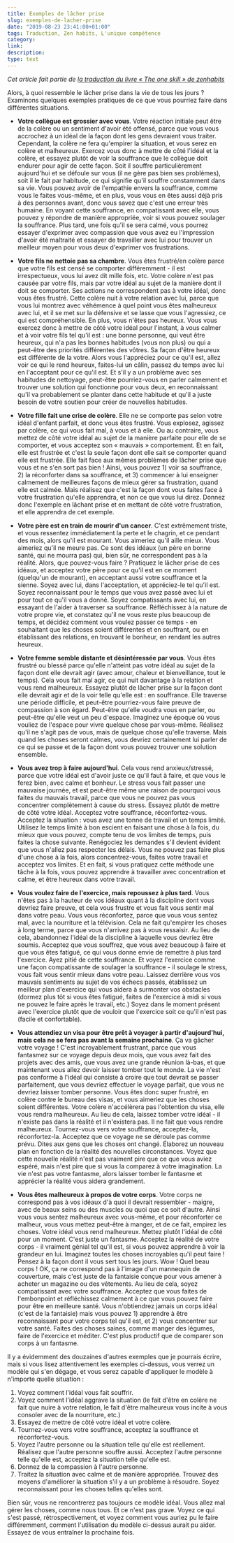```yaml
---
title: Exemples de lâcher prise
slug: exemples-de-lacher-prise
date: "2019-08-23 23:41:00+01:00"
tags: Traduction, Zen habits, L'unique compétence
category: 
link: 
description: 
type: text
---
```


_Cet article fait partie de [la traduction du livre « The one skill » de zenhabits](/blog/traduction-du-livre-the-one-skill-de-zenhabits/)_

Alors, à quoi ressemble le lâcher prise dans la vie de tous les jours ? Examinons quelques exemples pratiques de ce que vous pourriez faire dans différentes situations.

<!-- TEASER_END -->

- __Votre collègue est grossier avec vous__. Votre réaction initiale peut être de la colère ou un sentiment d'avoir été offensé, parce que vous vous accrochez à un idéal de la façon dont les gens devraient vous traiter. Cependant, la colère ne fera qu'empirer la situation, et vous serez en colère et malheureux. Exercez vous donc à mettre de côté l'idéal et la colère, et essayez plutôt de voir la souffrance que le collègue doit endurer pour agir de cette façon. Soit il souffre particulièrement aujourd'hui et se défoule sur vous (il ne gère pas bien ses problèmes), soit il le fait par habitude, ce qui signifie qu'il souffre constamment dans sa vie. Vous pouvez avoir de l'empathie envers la souffrance, comme vous le faites vous-même, et en plus, vous vous en êtes aussi déjà pris à des personnes avant, donc vous savez que c'est une erreur très humaine. En voyant cette souffrance, en compatissant avec elle, vous pouvez y répondre de manière appropriée, voir si vous pouvez soulager la souffrance. Plus tard, une fois qu'il se sera calmé, vous pourrez essayer d'exprimer avec compassion que vous avez eu l'impression d'avoir été maltraité et essayer de travailler avec lui pour trouver un meilleur moyen pour vous deux d'exprimer vos frustrations.

- __Votre fils ne nettoie pas sa chambre__. Vous êtes frustré/en colère parce que votre fils est censé se comporter différemment - il est irrespectueux, vous lui avez dit mille fois, etc. Votre colère n'est pas causée par votre fils, mais par votre idéal au sujet de la manière dont il doit se comporter. Ses actions ne correspondent pas à votre idéal, donc vous êtes frustré. Cette colère nuit à votre relation avec lui, parce que vous lui montrez avec véhémence à quel point vous êtes malheureux avec lui, et il se met sur la défensive et se lasse que vous l'agressiez, ce qui est compréhensible. En plus, vous n'êtes pas heureux. Vous vous exercez donc à mettre de côté votre idéal pour l'instant, à vous calmer et à voir votre fils tel qu'il est : une bonne personne, qui veut être heureux, qui n'a pas les bonnes habitudes (vous non plus) ou qui a peut-être des priorités différentes des vôtres. Sa façon d'être heureux est différente de la votre. Alors vous l'appréciez pour ce qu'il est, allez voir ce qui le rend heureux, faites-lui un câlin, passez du temps avec lui en l'acceptant pour ce qu'il est. Et s'il y a un problème avec ses habitudes de nettoyage, peut-être pourriez-vous en parler calmement et trouver une solution qui fonctionne pour vous deux, en reconnaissant qu'il va probablement se planter dans cette habitude et qu'il a juste besoin de votre soutien pour créer de nouvelles habitudes.

- __Votre fille fait une crise de colère__. Elle ne se comporte pas selon votre idéal d'enfant parfait, et donc vous êtes frustré. Vous explosez, agissez par colère, ce qui vous fait mal, à vous et à elle. Ou au contraire, vous mettez de côté votre idéal au sujet de la manière parfaite pour elle de se comporter, et vous acceptez son « mauvais » comportement. Et en fait, elle est frustrée et c'est la seule façon dont elle sait se comporter quand elle est frustrée. Elle fait face aux mêmes problèmes de lâcher prise que vous et ne s'en sort pas bien ! Ainsi, vous pouvez 1) voir sa souffrance, 2) la réconforter dans sa souffrance, et 3) commencer à lui enseigner calmement de meilleures façons de mieux gérer sa frustration, quand elle est calmée. Mais réalisez que c'est la façon dont vous faites face à votre frustration qu'elle apprendra, et non ce que vous lui direz. Donnez donc l'exemple en lâchant prise et en mettant de côté votre frustration, et elle apprendra de cet exemple.


- __Votre père est en train de mourir d'un cancer__. C'est extrêmement triste, et vous ressentez immédiatement la perte et le chagrin, et ce pendant des mois, alors qu'il est mourant. Vous aimeriez qu'il aille mieux. Vous aimeriez qu'il ne meure pas. Ce sont des idéaux (un père en bonne santé, qui ne mourra pas) qui, bien sûr, ne correspondent pas à la réalité. Alors, que pouvez-vous faire ? Pratiquez le lâcher prise de ces idéaux, et acceptez votre père pour ce qu'il est en ce moment (quelqu'un de mourant), en acceptant aussi votre souffrance et la sienne. Soyez avec lui, dans l'acceptation, et appréciez-le tel qu'il est. Soyez reconnaissant pour le temps que vous avez passé avec lui et pour tout ce qu'il vous a donné. Soyez compatissants avec lui, en essayant de l'aider à traverser sa souffrance. Réfléchissez à la nature de votre propre vie, et constatez qu'il ne vous reste plus beaucoup de temps, et décidez comment vous voulez passer ce temps - en souhaitant que les choses soient différentes et en souffrant, ou en établissant des relations, en trouvant le bonheur, en rendant les autres heureux.

- __Votre femme semble distante et désintéressée par vous__. Vous êtes frustré ou blessé parce qu'elle n'atteint pas votre idéal au sujet de la façon dont elle devrait agir (avec amour, chaleur et bienveillance, tout le temps). Cela vous fait mal agir, ce qui nuit davantage à la relation et vous rend malheureux. Essayez plutôt de lâcher prise sur la façon dont elle devrait agir et de la voir telle qu'elle est : en souffrance. Elle traverse une période difficile, et peut-être pourriez-vous faire preuve de compassion à son égard. Peut-être qu'elle voudra vous en parler, ou peut-être qu'elle veut un peu d'espace. Imaginez une époque où vous vouliez de l'espace pour vivre quelque chose par vous-même. Réalisez qu'il ne s'agit pas de vous, mais de quelque chose qu'elle traverse. Mais quand les choses seront calmes, vous devriez certainement lui parler de ce qui se passe et de la façon dont vous pouvez trouver une solution ensemble.

- __Vous avez trop à faire aujourd'hui__. Cela vous rend anxieux/stressé, parce que votre idéal est d'avoir juste ce qu'il faut à faire, et que vous le ferez bien, avec calme et bonheur. Le stress vous fait passer une mauvaise journée, et est peut-être même une raison de pourquoi vous faites du mauvais travail, parce que vous ne pouvez pas vous concentrer complètement à cause du stress. Essayez plutôt de mettre de côté votre idéal. Acceptez votre souffrance, réconfortez-vous. Acceptez la situation : vous avez une tonne de travail et un temps limité. Utilisez le temps limité à bon escient en faisant une chose à la fois, du mieux que vous pouvez, compte tenu de vos limites de temps, puis faites la chose suivante. Renégociez les demandes s'il devient évident que vous n'allez pas respecter les délais. Vous ne pouvez pas faire plus d'une chose à la fois, alors concentrez-vous, faites votre travail et acceptez vos limites. Et en fait, si vous pratiquez cette méthode une tâche à la fois, vous pouvez apprendre à travailler avec concentration et calme, et être heureux dans votre travail.

- __Vous voulez faire de l'exercice, mais repoussez à plus tard__. Vous n'êtes pas à la hauteur de vos idéaux quant à la discipline dont vous devriez faire preuve, et cela vous frustre et vous fait vous sentir mal dans votre peau. Vous vous réconfortez, parce que vous vous sentez mal, avec la nourriture et la télévision. Cela ne fait qu'empirer les choses à long terme, parce que vous n'arrivez pas à vous ressaisir. Au lieu de cela, abandonnez l'idéal de la discipline à laquelle vous devriez être soumis. Acceptez que vous souffrez, que vous avez beaucoup à faire et que vous êtes fatigué, ce qui vous donne envie de remettre à plus tard l'exercice. Ayez pitié de cette souffrance. Et voyez l'exercice comme une façon compatissante de soulager la souffrance - il soulage le stress, vous fait vous sentir mieux dans votre peau. Laissez derrière vous vos mauvais sentiments au sujet de vos échecs passés, établissez un meilleur plan d'exercice qui vous aidera à surmonter vos obstacles (dormez plus tôt si vous êtes fatigué, faites de l'exercice à midi si vous ne pouvez le faire après le travail, etc.) Soyez dans le moment présent avec l'exercice plutôt que de vouloir que l'exercice soit ce qu'il n'est pas (facile et confortable).

- __Vous attendiez un visa pour être prêt à voyager à partir d'aujourd'hui, mais cela ne se fera pas avant la semaine prochaine__. Ça va gâcher votre voyage ! C'est incroyablement frustrant, parce que vous fantasmez sur ce voyage depuis deux mois, que vous avez fait des projets avec des amis, que vous avez une grande réunion là-bas, et que maintenant vous allez devoir laisser tomber tout le monde. La vie n'est pas conforme à l'idéal qui consiste à croire que tout devrait se passer parfaitement, que vous devriez effectuer le voyage parfait, que vous ne devriez laisser tomber personne. Vous êtes donc super frustré, en colère contre le bureau des visas, et vous aimeriez que les choses soient différentes. Votre colère n'accélèrera pas l'obtention du visa, elle vous rendra malheureux. Au lieu de cela, laissez tomber votre idéal - il n'existe pas dans la réalité et il n'existera pas. Il ne fait que vous rendre malheureux. Tournez-vous vers votre souffrance, acceptez-la, réconfortez-la. Acceptez que ce voyage ne se déroule pas comme prévu. Dites aux gens que les choses ont changé. Élaborez un nouveau plan en fonction de la réalité des nouvelles circonstances. Voyez que cette nouvelle réalité n'est pas vraiment pire que ce que vous aviez espéré, mais n'est pire que si vous la comparez à votre imagination. La vie n'est pas votre fantasme, alors laisser tomber le fantasme et apprécier la réalité vous aidera grandement.


- __Vous êtes malheureux à propos de votre corps__. Votre corps ne correspond pas à vos idéaux d'à quoi il devrait ressembler - maigre, avec de beaux seins ou des muscles ou quoi que ce soit d'autre. Ainsi vous vous sentez malheureux avec vous-même, et pour réconforter ce malheur, vous vous mettez peut-être à manger, et de ce fait, empirez les choses. Votre idéal vous rend malheureux. Mettez plutôt l'idéal de côté pour un moment. C'est juste un fantasme. Acceptez la réalité de votre corps - il vraiment génial tel qu'il est, si vous pouvez apprendre à voir la grandeur en lui. Imaginez toutes les choses incroyables qu'il peut faire ! Pensez à la façon dont il vous sert tous les jours. Wow ! Quel beau corps ! OK, ça ne correspond pas à l'image d'un mannequin de couverture, mais c'est juste de la fantaisie conçue pour vous amener à acheter un magazine ou des vêtements. Au lieu de cela, soyez compatissant avec votre souffrance. Acceptez que vous faites de l'embonpoint et réfléchissez calmement à ce que vous pouvez faire pour être en meilleure santé. Vous n'obtiendrez jamais un corps idéal (c'est de la fantaisie) mais vous pouvez 1) apprendre à être reconnaissant pour votre corps tel qu'il est, et 2) vous concentrer sur votre santé. Faites des choses saines, comme manger des légumes, faire de l'exercice et méditer. C'est plus productif que de comparer son corps à un fantasme.


Il y a évidemment des douzaines d'autres exemples que je pourrais écrire, mais si vous lisez attentivement les exemples ci-dessus, vous verrez un modèle qui s'en dégage, et vous serez capable d'appliquer le modèle à n'importe quelle situation :

1. Voyez comment l'idéal vous fait souffrir.
2. Voyez comment l'idéal aggrave la situation (le fait d'être en colère ne fait que nuire à votre relation, le fait d'être malheureux vous incite à vous consoler avec de la nourriture, etc.)
3. Essayez de mettre de côté votre idéal et votre colère.
4. Tournez-vous vers votre souffrance, acceptez la souffrance et réconfortez-vous.
5. Voyez l'autre personne ou la situation telle qu'elle est réellement. Réalisez que l'autre personne souffre aussi. Acceptez l'autre personne telle qu'elle est, acceptez la situation telle qu'elle est.
6. Donnez de la compassion à l'autre personne.
7. Traitez la situation avec calme et de manière appropriée. Trouvez des moyens d'améliorer la situation s'il y a un problème à résoudre. Soyez reconnaissant pour les choses telles qu'elles sont.

Bien sûr, vous ne rencontrerez pas toujours ce modèle idéal. Vous allez mal gérer les choses, comme nous tous. Et ce n'est pas grave. Voyez ce qui s'est passé, rétrospectivement, et voyez comment vous auriez pu le faire différemment, comment l'utilisation du modèle ci-dessus aurait pu aider. Essayez de vous entraîner la prochaine fois.
